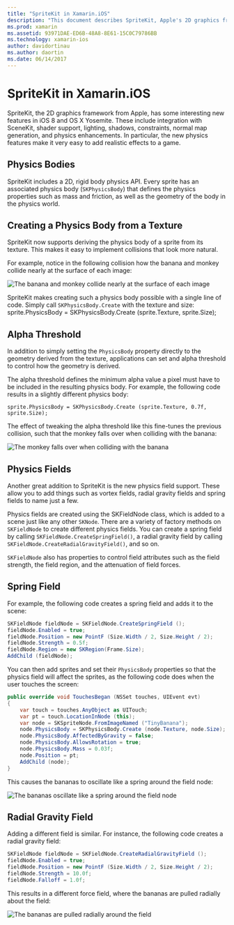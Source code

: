 ```yaml
---
title: "SpriteKit in Xamarin.iOS"
description: "This document describes SpriteKit, Apple's 2D graphics framework that integrates with SceneKit, incorporates physics and animation, includes support for lighting and shading, and more. SpriteKit can be used to create 2D games."
ms.prod: xamarin
ms.assetid: 93971DAE-ED6B-48A8-8E61-15C0C79786BB
ms.technology: xamarin-ios
author: davidortinau
ms.author: daortin
ms.date: 06/14/2017
---
```


# SpriteKit in Xamarin.iOS

SpriteKit, the 2D graphics framework from Apple, has some interesting new features in iOS 8 and OS X Yosemite. These include integration with SceneKit, shader support, lighting, shadows, constraints, normal map generation, and physics enhancements. In particular, the new physics features make it very easy to add realistic effects to a game.

## Physics Bodies

SpriteKit includes a 2D, rigid body physics API. Every sprite has an associated physics body (`SKPhysicsBody`) that defines the physics properties such as mass and friction, as well as the geometry of the body in the physics world.

## Creating a Physics Body from a Texture

SpriteKit now supports deriving the physics body of a sprite from its texture. This makes it easy to implement collisions that look more natural.

For example, notice in the following collision how the banana and monkey collide nearly at the surface of each image:

![](spritekit-images/image13.png "The banana and monkey collide nearly at the surface of each image")

SpriteKit makes creating such a physics body possible with a single line of code. Simply call `SKPhysicsBody.Create` with the texture and size:
    sprite.PhysicsBody = SKPhysicsBody.Create (sprite.Texture, sprite.Size);

## Alpha Threshold

In addition to simply setting the `PhysicsBody` property directly to the geometry derived from the texture, applications can set and alpha threshold to control how the geometry is derived. 

The alpha threshold defines the minimum alpha value a pixel must have to be included in the resulting physics body. For example, the following code results in a slightly different physics body:

```chsarp
sprite.PhysicsBody = SKPhysicsBody.Create (sprite.Texture, 0.7f, sprite.Size);
```

The effect of tweaking the alpha threshold like this fine-tunes the previous collision, such that the monkey falls over when colliding with the banana:

![](spritekit-images/image14.png "The monkey falls over when colliding with the banana")

## Physics Fields

Another great addition to SpriteKit is the new physics field support. These allow you to add things such as vortex fields, radial gravity fields and spring fields to name just a few.

Physics fields are created using the SKFieldNode class, which is added to a scene just like any other `SKNode`. There are a variety of factory methods on `SKFieldNode` to create different physics fields. You can create a spring field by calling `SKFieldNode.CreateSpringField()`, a radial gravity field by calling `SKFieldNode.CreateRadialGravityField()`, and so on.

`SKFieldNode` also has properties to control field attributes such as the field strength, the field region, and the attenuation of field forces.

## Spring Field

For example, the following code creates a spring field and adds it to the scene:

```csharp
SKFieldNode fieldNode = SKFieldNode.CreateSpringField ();
fieldNode.Enabled = true;
fieldNode.Position = new PointF (Size.Width / 2, Size.Height / 2);
fieldNode.Strength = 0.5f;
fieldNode.Region = new SKRegion(Frame.Size);
AddChild (fieldNode);
```

You can then add sprites and set their `PhysicsBody` properties so that the physics field will affect the sprites, as the following code does when the user touches the screen:

```csharp
public override void TouchesBegan (NSSet touches, UIEvent evt)
{
    var touch = touches.AnyObject as UITouch;
    var pt = touch.LocationInNode (this);
    var node = SKSpriteNode.FromImageNamed ("TinyBanana");
    node.PhysicsBody = SKPhysicsBody.Create (node.Texture, node.Size);
    node.PhysicsBody.AffectedByGravity = false;
    node.PhysicsBody.AllowsRotation = true;
    node.PhysicsBody.Mass = 0.03f;
    node.Position = pt;
    AddChild (node);
}
```

This causes the bananas to oscillate like a spring around the field node:

![](spritekit-images/image15.png "The bananas oscillate like a spring around the field node")

## Radial Gravity Field

Adding a different field is similar. For instance, the following code creates a radial gravity field:

```csharp
SKFieldNode fieldNode = SKFieldNode.CreateRadialGravityField ();
fieldNode.Enabled = true;
fieldNode.Position = new PointF (Size.Width / 2, Size.Height / 2);
fieldNode.Strength = 10.0f;
fieldNode.Falloff = 1.0f;
```

This results in a different force field, where the bananas are pulled radially about the field:

![](spritekit-images/image16.png "The bananas are pulled radially around the field")

